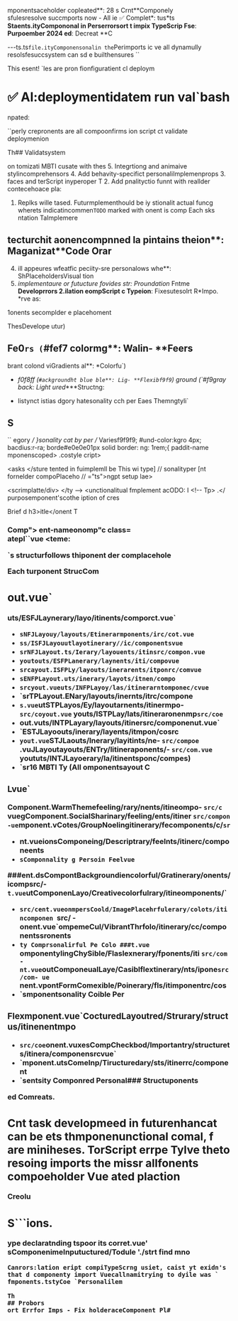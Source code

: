mponentsaceholder copleated**: 28 s Crnt**Componely  
sfulesresolve succmports now - All ie ✅ Complet*: tus*ts  
**Staents.ityCompononal in Perserrorsort t impix TypeScrip Fse**:
**Purpoember 2024  ed**: Decreat
**C


---ts.ts` file.ityComponensonalin the `Perimports ic ve all dynamully resolsfesuccsystem can sd e builthensures ``

This esent!
`les are pron fionfiguratient cl deploym
# ✅ Al:deploymentidatem run val`bash
npated:

``perly crepronents are all compoonfirms ion script ct validate deploymenion

Th## Validatsystem

on tomizati MBTI cusate with thes
5. Integrtiong and animaive stylincomprehensors
4. Add  behavity-specifict personaliImplemenprops
3. faces and terScript inyperoper T
2. Add pnalityctio funnt with reallder contecehoace pla:

1. Replks wille tased. Futurmplementhould be iy stionalit actual funcg wherets indicatincommen`TODO` marked with onent is comp
Each sks
ntation TaImplemere

## tecturchit aonencompnned la pintains theion**: Maganizat**Code Orar
4. ill appeures wfeatfic peciity-sre personalows whe**: ShPlaceholdersVisual tion
3. **implementaure or futucture fovides str*: Proundation* Fntme **Developrrors
2.ilation eompScript c Typeion**: Fixesutesolrt R*Impo. *rve as:

1onents secomplder e placehoment

ThesDevelope utur)

## Fe0`rs (`#fef7 colormg**: Walin- **Feers
brant colond viGradients al**: *Colorfu`)
- *f0f8ff (`#ackgroundht blue ble**: Lig- **Flexibf9f9`)
ground (`#f9gray back: Light ured****Structng:

- listynct istias dgory hatesonality cch per
Eaes
 Themngtyli`

## S
``
</style>egory */
}sonality cat by per /* Variesf9f9f9; #und-color:kgro 4px;
  bacdius:r-ra;
  borde#e0e0e01px solid 
  border: ng: 1rem;{
  paddit-name mponenscoped>
.costyle cript>

<asks
</sture tented in fuimplemll be This wi type]
// sonalityper [nt fornelder compoPlaceho
// ="ts">ngpt setup lae>

<scrimplatte/div>
</ty -->
  <unctionalitual fmplement acODO: I  <!-- Tp>
  .</ purposemponent'scothe iption of cres  <p>Brief d
  h3>itle</onent T  <h3>Comp">
  ent-nameonomp"c class=  <div>
atepl``vue
<teme:

`s structurfollows thiponent der complacehole

Each turponent StrucCom
## out.vue`
uts/ESFJLaynerary/layo/itinents/comporct.vue`
- `sNFJLayouy/layouts/Etinerarmponents/irc/cot.vue`
- `ss/ISFJLayouutlayotinerary//ic/componentsvue`
- `srNFJLayout.ts/Ierary/layouents/itinsrc/compon.vue`
- `youtouts/ESFPLanerary/laynents/iti/compovue`
- `srcayout.ISFPLy/layouts/inerarents/itponrc/comvue`
- `sENFPLayout.uts/inerary/layots/itnen/compo`
- `srcyout.vueuts/INFPLayoy/las/itinerarntomponec/cvue`
- `srTPLayout.ENary/layouts/inernts/itrc/compone
- `s.vue`utSTPLayos/Ey/layoutarnents/itinermpo- `src/coyout.vue`
youts/ISTPLay/lats/itineraronenmp`src/coe`
- out.vuts/INTPLayary/layouts/itinersrc/componenut.vue`
- `ESTJLayoouts/inerary/layents/itmpon/cosrc
- `yout.vue`STJLaouts/Inerary/layitints/ne- `src/compoe`
.vuJLayoutayouts/ENTry/litineraponents/- `src/com.vue`
yoututs/INTJLayoerary/la/itinentsponc/compes)
- `sr16 MBTI Ty (All omponentsayout C
### Lvue`
Component.WarmThemefeeling/rary/nents/itineompo- `src/c`
vuegComponent.SocialSharinary/feeling/ents/itiner `src/compon
-ue`mponent.vCotes/GroupNoelingitinerary/fecomponents/c/`sr`
- nt.vueionsComponeing/Descriptrary/feelnts/itinerc/componeents
- `sComponnality g Persoin Feelvue`

###ent.dsCompontBackgroundiencolorful/Gratinerary/onents/icompsrc/- `
t.vue`utComponenLayo/Creativecolorfulrary/itineomponents/`
- `src/cent.vueonmpersCoold/ImagePlacehrfulerary/colots/itincomponen `src/
-onent.vue`ompemeCul/VibrantThrfolo/itinerary/cc/componentssronents
- `ty Comprsonalirful Pe Colo
###t.vue`
omponentylingChySible/Flaslexnerary/fponents/iti `src/com
-nt.vue`outComponeualLaye/Casiblflextinerary/nts/ipone`src/com- ue`
nent.vpontFormComexible/Poinerary/fls/itimponentrc/cos
- `smponentsonality Coible Per

### Flexmponent.vue`CocturedLayoutred/Strurary/structus/itinenentmpo
- `src/coe`onent.vuxesCompCheckbod/Importantry/structurets/itinera/componensrcvue`
- `mponent.utsComeInp/Tiructuredary/sts/itinerrc/component
- `sentsity Componred Personal### Structuponents

ed Comreats.

## Cnt task developmeed in futurenhancat can be ets thmponenunctional comal, f are miniheses. TorScript errpe Tylve theto resoing imports  the missr allfonents compoeholder Vue ated plaction

Creolu

## S```ions.
ype declaratnding tspoor its corret.vue' sComponenimeInputuctured/Todule './strt find mno

```
Canrors:lation eript compiTypeScrng usiet, caist yt exidn's that d componenty import Vuecallnamitrying to dyile was ` fmponents.tstyCoe `Personalilem

Th
## Probors
ort Errfor Imps - Fix holderaceComponent Pl# 